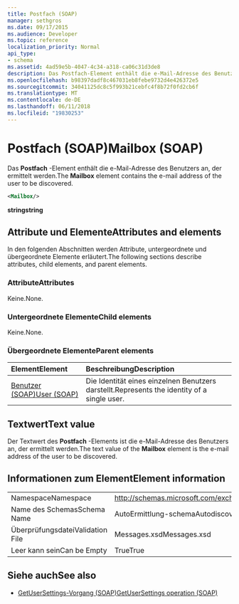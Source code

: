 ```yaml
---
title: Postfach (SOAP)
manager: sethgros
ms.date: 09/17/2015
ms.audience: Developer
ms.topic: reference
localization_priority: Normal
api_type:
- schema
ms.assetid: 4ad59e5b-4047-4c34-a318-ca06c31d3de8
description: Das Postfach-Element enthält die e-Mail-Adresse des Benutzers an, der ermittelt werden.
ms.openlocfilehash: b98397dadf8c467031eb8febe9732d4e426372e5
ms.sourcegitcommit: 34041125dc8c5f993b21cebfc4f8b72f0fd2cb6f
ms.translationtype: MT
ms.contentlocale: de-DE
ms.lasthandoff: 06/11/2018
ms.locfileid: "19830253"
---
```

# <a name="mailbox-soap"></a><span data-ttu-id="1d067-103">Postfach (SOAP)</span><span class="sxs-lookup"><span data-stu-id="1d067-103">Mailbox (SOAP)</span></span>

<span data-ttu-id="1d067-104">Das **Postfach** -Element enthält die e-Mail-Adresse des Benutzers an, der ermittelt werden.</span><span class="sxs-lookup"><span data-stu-id="1d067-104">The **Mailbox** element contains the e-mail address of the user to be discovered.</span></span> 
  
```XML
<Mailbox/>
```

<span data-ttu-id="1d067-105">**string**</span><span class="sxs-lookup"><span data-stu-id="1d067-105">**string**</span></span>

## <a name="attributes-and-elements"></a><span data-ttu-id="1d067-106">Attribute und Elemente</span><span class="sxs-lookup"><span data-stu-id="1d067-106">Attributes and elements</span></span>

<span data-ttu-id="1d067-107">In den folgenden Abschnitten werden Attribute, untergeordnete und übergeordnete Elemente erläutert.</span><span class="sxs-lookup"><span data-stu-id="1d067-107">The following sections describe attributes, child elements, and parent elements.</span></span>
  
### <a name="attributes"></a><span data-ttu-id="1d067-108">Attribute</span><span class="sxs-lookup"><span data-stu-id="1d067-108">Attributes</span></span>

<span data-ttu-id="1d067-109">Keine.</span><span class="sxs-lookup"><span data-stu-id="1d067-109">None.</span></span>
  
### <a name="child-elements"></a><span data-ttu-id="1d067-110">Untergeordnete Elemente</span><span class="sxs-lookup"><span data-stu-id="1d067-110">Child elements</span></span>

<span data-ttu-id="1d067-111">Keine.</span><span class="sxs-lookup"><span data-stu-id="1d067-111">None.</span></span>
  
### <a name="parent-elements"></a><span data-ttu-id="1d067-112">Übergeordnete Elemente</span><span class="sxs-lookup"><span data-stu-id="1d067-112">Parent elements</span></span>

|<span data-ttu-id="1d067-113">**Element**</span><span class="sxs-lookup"><span data-stu-id="1d067-113">**Element**</span></span>|<span data-ttu-id="1d067-114">**Beschreibung**</span><span class="sxs-lookup"><span data-stu-id="1d067-114">**Description**</span></span>|
|:-----|:-----|
|[<span data-ttu-id="1d067-115">Benutzer (SOAP)</span><span class="sxs-lookup"><span data-stu-id="1d067-115">User (SOAP)</span></span>](user-soap.md) <br/> |<span data-ttu-id="1d067-116">Die Identität eines einzelnen Benutzers darstellt.</span><span class="sxs-lookup"><span data-stu-id="1d067-116">Represents the identity of a single user.</span></span>  <br/> |
   
## <a name="text-value"></a><span data-ttu-id="1d067-117">Textwert</span><span class="sxs-lookup"><span data-stu-id="1d067-117">Text value</span></span>

<span data-ttu-id="1d067-118">Der Textwert des **Postfach** -Elements ist die e-Mail-Adresse des Benutzers an, der ermittelt werden.</span><span class="sxs-lookup"><span data-stu-id="1d067-118">The text value of the **Mailbox** element is the e-mail address of the user to be discovered.</span></span> 
  
## <a name="element-information"></a><span data-ttu-id="1d067-119">Informationen zum Element</span><span class="sxs-lookup"><span data-stu-id="1d067-119">Element information</span></span>

|||
|:-----|:-----|
|<span data-ttu-id="1d067-120">Namespace</span><span class="sxs-lookup"><span data-stu-id="1d067-120">Namespace</span></span>  <br/> |http://schemas.microsoft.com/exchange/2010/Autodiscover  <br/> |
|<span data-ttu-id="1d067-121">Name des Schemas</span><span class="sxs-lookup"><span data-stu-id="1d067-121">Schema Name</span></span>  <br/> |<span data-ttu-id="1d067-122">AutoErmittlung-schema</span><span class="sxs-lookup"><span data-stu-id="1d067-122">Autodiscover schema</span></span>  <br/> |
|<span data-ttu-id="1d067-123">Überprüfungsdatei</span><span class="sxs-lookup"><span data-stu-id="1d067-123">Validation File</span></span>  <br/> |<span data-ttu-id="1d067-124">Messages.xsd</span><span class="sxs-lookup"><span data-stu-id="1d067-124">Messages.xsd</span></span>  <br/> |
|<span data-ttu-id="1d067-125">Leer kann sein</span><span class="sxs-lookup"><span data-stu-id="1d067-125">Can be Empty</span></span>  <br/> |<span data-ttu-id="1d067-126">True</span><span class="sxs-lookup"><span data-stu-id="1d067-126">True</span></span>  <br/> |
   
## <a name="see-also"></a><span data-ttu-id="1d067-127">Siehe auch</span><span class="sxs-lookup"><span data-stu-id="1d067-127">See also</span></span>

- [<span data-ttu-id="1d067-128">GetUserSettings-Vorgang (SOAP)</span><span class="sxs-lookup"><span data-stu-id="1d067-128">GetUserSettings operation (SOAP)</span></span>](getusersettings-operation-soap.md)

